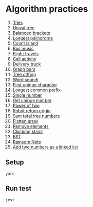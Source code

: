 # Algorithm practices

1. [Tries](/tries/index.test.js)
1. [Unival tree](/unival-tree/index.test.js)
1. [Balanced brackets](/balanced-brackets/index.test.js)
1. [Longest palindrome](/longest-palindrome/index.test.js)
1. [Count island](/count-island/index.test.js)
1. [Bus music](/bus-music/index.test.js)
1. [Flight travels](/flight-travels/index.test.js)
1. [Cell activity](/cell-activity/index.test.js)
1. [Delivery truck](/delivery-truck/index.test.js)
1. [Graph bars](/graph-bars/index.test.js)
1. [Tree diffing](/react-dom-simulation/ReactDOM.test.js)
1. [Word search](/word-search/index.test.js)
1. [First unique character](/first-unique-character/index.test.js)
1. [Longest common prefix](/longest-common-prefix/index.test.js)
1. [Single number](/single-number/index.test.js)
1. [Get unique number](/single-number/index.test.js)
1. [Power of two](/power-of-two/index.test.js)
1. [Robot return origin](/robot-return-origin/index.test.js)
1. [Sum total tree numbers](/tree-sum-numbers/index.test.js)
1. [Flatten array](/flatten-array/index.test.js)
1. [Remove elements](/remove-elements/index.test.js)
1. [Climbing stairs](/climbing-stairs/index.test.js)
1. [BST](/bst/index.test.js)
1. [Ramsom Note](/ramsom-note/index.test.js)
1. [Add two numbers as a linked list](/add-two-numbers-as-a-linked-list/index.test.js)

## Setup
```
yarn
```

## Run test
```
jest
```